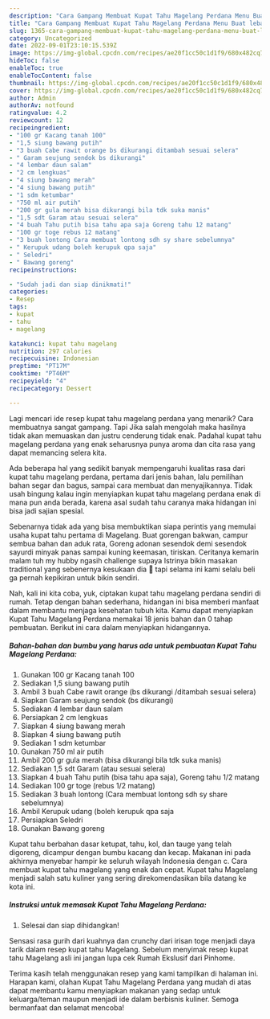 ```yaml
---
description: "Cara Gampang Membuat Kupat Tahu Magelang Perdana Menu Buat lebaran"
title: "Cara Gampang Membuat Kupat Tahu Magelang Perdana Menu Buat lebaran"
slug: 1365-cara-gampang-membuat-kupat-tahu-magelang-perdana-menu-buat-lebaran
category: Uncategorized
date: 2022-09-01T23:10:15.539Z
image: https://img-global.cpcdn.com/recipes/ae20f1cc50c1d1f9/680x482cq70/kupat-tahu-magelang-perdana-foto-resep-utama.jpg
hideToc: false
enableToc: true
enableTocContent: false
thumbnail: https://img-global.cpcdn.com/recipes/ae20f1cc50c1d1f9/680x482cq70/kupat-tahu-magelang-perdana-foto-resep-utama.jpg
cover: https://img-global.cpcdn.com/recipes/ae20f1cc50c1d1f9/680x482cq70/kupat-tahu-magelang-perdana-foto-resep-utama.jpg
author: Admin
authorAv: notfound
ratingvalue: 4.2
reviewcount: 12
recipeingredient:
- "100 gr Kacang tanah 100"
- "1,5 siung bawang putih"
- "3 buah Cabe rawit orange bs dikurangi ditambah sesuai selera"
- " Garam seujung sendok bs dikurangi"
- "4 lembar daun salam"
- "2 cm lengkuas"
- "4 siung bawang merah"
- "4 siung bawang putih"
- "1 sdm ketumbar"
- "750 ml air putih"
- "200 gr gula merah bisa dikurangi bila tdk suka manis"
- "1,5 sdt Garam atau sesuai selera"
- "4 buah Tahu putih bisa tahu apa saja Goreng tahu 12 matang"
- "100 gr toge rebus 12 matang"
- "3 buah lontong Cara membuat lontong sdh sy share sebelumnya"
- " Kerupuk udang boleh kerupuk qpa saja"
- " Seledri"
- " Bawang goreng"
recipeinstructions:

- "Sudah jadi dan siap dinikmati!"
categories:
- Resep
tags:
- kupat
- tahu
- magelang

katakunci: kupat tahu magelang 
nutrition: 297 calories
recipecuisine: Indonesian
preptime: "PT17M"
cooktime: "PT46M"
recipeyield: "4"
recipecategory: Dessert

---
```



Lagi mencari ide resep kupat tahu magelang perdana yang menarik? Cara membuatnya sangat gampang. Tapi Jika salah mengolah maka hasilnya tidak akan memuaskan dan justru cenderung tidak enak. Padahal kupat tahu magelang perdana yang enak seharusnya punya aroma dan cita rasa yang dapat memancing selera kita.


Ada beberapa hal yang sedikit banyak mempengaruhi kualitas rasa dari kupat tahu magelang perdana, pertama dari jenis bahan, lalu pemilihan bahan segar dan bagus, sampai cara membuat dan menyajikannya. Tidak usah bingung kalau ingin menyiapkan kupat tahu magelang perdana enak di mana pun anda berada, karena asal sudah tahu caranya maka hidangan ini bisa jadi sajian spesial.

Sebenarnya tidak ada yang bisa membuktikan siapa perintis yang memulai usaha kupat tahu pertama di Magelang. Buat gorengan bakwan, campur sembua bahan dan aduk rata, Goreng adonan sesendok demi sesendok sayurdi minyak panas sampai kuning keemasan, tiriskan. Ceritanya kemarin malam tuh my hubby ngasih challenge supaya Istrinya bikin masakan traditional yang sebenernya kesukaan dia 🤭 tapi selama ini kami selalu beli ga pernah kepikiran untuk bikin sendiri.


Nah, kali ini kita coba, yuk, ciptakan kupat tahu magelang perdana sendiri di rumah. Tetap dengan bahan sederhana, hidangan ini bisa memberi manfaat dalam membantu menjaga kesehatan tubuh kita. Kamu dapat menyiapkan Kupat Tahu Magelang Perdana memakai 18 jenis bahan dan 0 tahap pembuatan. Berikut ini cara dalam menyiapkan hidangannya.

<!--inarticleads1-->

##### Bahan-bahan dan bumbu yang harus ada untuk pembuatan Kupat Tahu Magelang Perdana:

1. Gunakan 100 gr Kacang tanah 100
1. Sediakan 1,5 siung bawang putih
1. Ambil 3 buah Cabe rawit orange (bs dikurangi /ditambah sesuai selera)
1. Siapkan  Garam seujung sendok (bs dikurangi)
1. Sediakan 4 lembar daun salam
1. Persiapkan 2 cm lengkuas
1. Siapkan 4 siung bawang merah
1. Siapkan 4 siung bawang putih
1. Sediakan 1 sdm ketumbar
1. Gunakan 750 ml air putih
1. Ambil 200 gr gula merah (bisa dikurangi bila tdk suka manis)
1. Sediakan 1,5 sdt Garam (atau sesuai selera)
1. Siapkan 4 buah Tahu putih (bisa tahu apa saja), Goreng tahu 1/2 matang
1. Sediakan 100 gr toge (rebus 1/2 matang)
1. Sediakan 3 buah lontong (Cara membuat lontong sdh sy share sebelumnya)
1. Ambil  Kerupuk udang (boleh kerupuk qpa saja
1. Persiapkan  Seledri
1. Gunakan  Bawang goreng


Kupat tahu berbahan dasar ketupat, tahu, kol, dan tauge yang telah digoreng, dicampur dengan bumbu kacang dan kecap. Makanan ini pada akhirnya menyebar hampir ke seluruh wilayah Indonesia dengan c. Cara membuat kupat tahu magelang yang enak dan cepat. Kupat tahu Magelang menjadi salah satu kuliner yang sering direkomendasikan bila datang ke kota ini. 

<!--inarticleads2-->

##### Instruksi untuk memasak Kupat Tahu Magelang Perdana:


1. Selesai dan siap dihidangkan!

Sensasi rasa gurih dari kuahnya dan crunchy dari irisan toge menjadi daya tarik dalam resep kupat tahu Magelang. Sebelum menyimak resep kupat tahu Magelang asli ini jangan lupa cek Rumah Ekslusif dari Pinhome. 

Terima kasih telah menggunakan resep yang kami tampilkan di halaman ini. Harapan kami, olahan Kupat Tahu Magelang Perdana yang mudah di atas dapat membantu kamu menyiapkan makanan yang sedap untuk keluarga/teman maupun menjadi ide dalam berbisnis kuliner. Semoga bermanfaat dan selamat mencoba!

